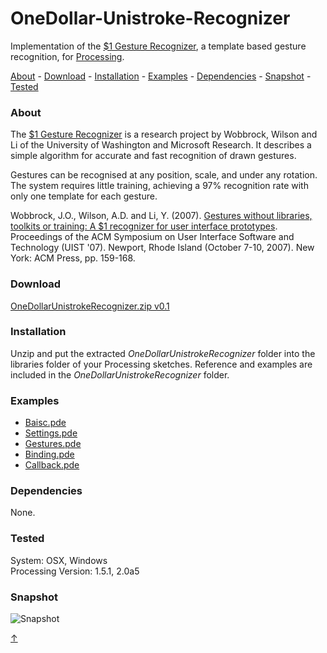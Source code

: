 # <a id="p5_top"></a>OneDollar-Unistroke-Recognizer

Implementation of the [$1 Gesture Recognizer](http://depts.washington.edu/aimgroup/proj/dollar/), a template based gesture recognition, for [Processing](http://processing.org/).

[About](https://github.com/DariusMorawiec/OneDollar-Unistroke-Recognizer#p5_about) - [Download](https://github.com/DariusMorawiec/OneDollar-Unistroke-Recognizer#p5_download) - [Installation](https://github.com/DariusMorawiec/OneDollar-Unistroke-Recognizer#p5_installation) - [Examples](https://github.com/DariusMorawiec/OneDollar-Unistroke-Recognizer#p5_examples) - [Dependencies](https://github.com/DariusMorawiec/OneDollar-Unistroke-Recognizer#p5_dependencies) - [Snapshot](https://github.com/DariusMorawiec/OneDollar-Unistroke-Recognizer#p5_snapshot) - [Tested](https://github.com/DariusMorawiec/OneDollar-Unistroke-Recognizer#p5_tested)

### <a id="p5_about"></a>About

The [$1 Gesture Recognizer](http://depts.washington.edu/aimgroup/proj/dollar/) is a research project by Wobbrock, Wilson and Li of
the University of Washington and Microsoft Research. It describes a simple
algorithm for accurate and fast recognition of drawn gestures.

Gestures can be recognised at any position, scale, and under any rotation.
The system requires little training, achieving a 97% recognition rate with 
only one template for each gesture.

Wobbrock, J.O., Wilson, A.D. and Li, Y. (2007). [Gestures without libraries, toolkits or training: A $1 recognizer for user interface prototypes](http://faculty.washington.edu/wobbrock/pubs/uist-07.1.pdf). Proceedings of the ACM Symposium on User Interface Software and Technology (UIST '07). Newport, Rhode Island (October 7-10, 2007). New York: ACM Press, pp. 159-168.

### <a id="p5_download"></a>Download

[OneDollarUnistrokeRecognizer.zip v0.1](https://github.com/DariusMorawiec/OneDollar-Unistroke-Recognizer/raw/master/download/OneDollarUnistrokeRecognizer.zip)

### <a id="p5_installation"></a>Installation

Unzip and put the extracted *OneDollarUnistrokeRecognizer* folder into the libraries folder of your Processing sketches. Reference and examples are included in the *OneDollarUnistrokeRecognizer* folder.

### <a id="p5_examples"></a>Examples
* [Baisc.pde](https://github.com/DariusMorawiec/OneDollar-Unistroke-Recognizer/blob/master/examples/Basic/Basic.pde)
* [Settings.pde](https://github.com/DariusMorawiec/OneDollar-Unistroke-Recognizer/blob/master/examples/Settings/Settings.pde)
* [Gestures.pde](https://github.com/DariusMorawiec/OneDollar-Unistroke-Recognizer/blob/master/examples/Gestures/Gestures.pde)
* [Binding.pde](https://github.com/DariusMorawiec/OneDollar-Unistroke-Recognizer/blob/master/examples/Binding/Binding.pde)
* [Callback.pde](https://github.com/DariusMorawiec/OneDollar-Unistroke-Recognizer/blob/master/examples/Callback/Callback.pde)

### <a id="p5_dependencies"></a>Dependencies
None.

### <a id="p5_tested"></a>Tested
System: OSX, Windows<br>
Processing Version: 1.5.1, 2.0a5

### <a id="p5_snapshot"></a>Snapshot
![Snapshot](https://raw.github.com/DariusMorawiec/OneDollar-Unistroke-Recognizer/master/reference/p5snap.png)

[&uarr;](#p5_top)
